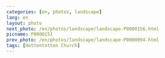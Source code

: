```yaml
---
categories: [en, photos, landscape]
lang: en
layout: photo
next_photo: /en/photos/landscape/landscape-P0000156.html
picname: P0000151
prev_photo: /en/photos/landscape/landscape-P0000094.html
tags: [Hottentotten Church]
---
```

